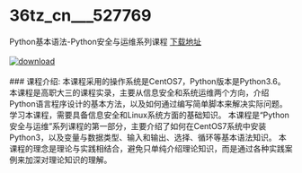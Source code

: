 # 36tz_cn___527769
Python基本语法-Python安全与运维系列课程
[下载地址](http://www.36tz.cn/article/527769 "下载地址")
<br/></br>[![download](http://36tz.cn/muke_img/2019_10_356-24.jpg "下载地址")](http://www.36tz.cn/article/527769 "下载地址")
<br/></br>### 课程介绍:
本课程采用的操作系统是CentOS7，Python版本是Python3.6。
本课程是高职大三的课程实录，主要从信息安全和系统运维两个方向，介绍Python语言程序设计的基本方法，以及如何通过编写简单脚本来解决实际问题。
学习本课程，需要具备信息安全和Linux系统方面的基础知识。
本课程是“Python安全与运维”系列课程的第一部分，主要介绍了如何在CentOS7系统中安装Python3，以及变量与数据类型、输入和输出、选择、循环等基本语法知识。
本课程的理念是理论与实践相结合，避免只单纯介绍理论知识，而是通过各种实践案例来加深对理论知识的理解。


